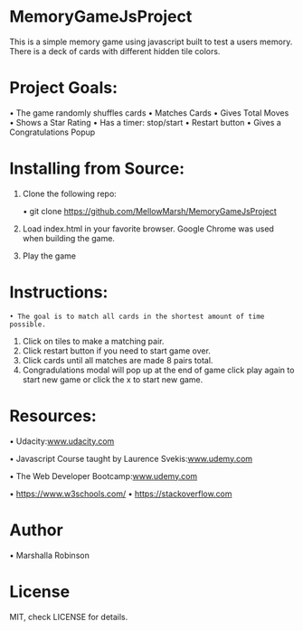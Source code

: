  # MemoryGameJsProject

  This is a simple memory game using javascript built to test a users memory. There is a deck of cards with different           hidden tile colors. 
  
 # Project Goals:
  • The game randomly shuffles cards
  • Matches Cards
  • Gives Total Moves
  • Shows a Star Rating
  • Has a timer: stop/start
  • Restart button
  • Gives a Congratulations Popup

# Installing from Source:

  1. Clone the following repo:

     • git clone https://github.com/MellowMarsh/MemoryGameJsProject
   
  2. Load index.html in your favorite browser. Google Chrome was used when building the game.
  3. Play the game

# Instructions:

    • The goal is to match all cards in the shortest amount of time possible.
  1. Click on tiles to make a matching pair.
  2. Click restart button if you need to start game over.
  3. Click cards until all matches are made 8 pairs total.
  4. Congradulations modal will pop up at the end of game click play again to start new game or click the x to start new game.
  
  
# Resources:
  • Udacity:www.udacity.com 
  
  • Javascript Course taught by Laurence Svekis:www.udemy.com
  
  • The Web Developer Bootcamp:www.udemy.com
  
  • https://www.w3schools.com/
  • https://stackoverflow.com
  
  # Author
  
  • Marshalla Robinson
  
  # License
  
  MIT, check LICENSE for details.
  
 
